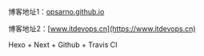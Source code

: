 博客地址1：[opsarno.github.io](https://opsarno.github.io)

博客地址2：[www.itdevops.cn](https://www.itdevops.cn) 

Hexo + Next + Github + Travis CI
